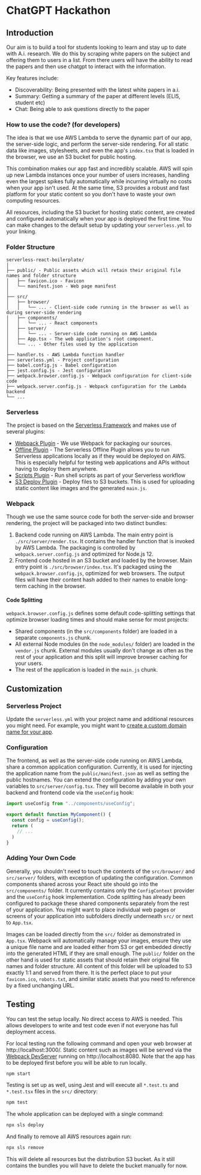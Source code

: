 # ChatGPT Hackathon

## Introduction
Our aim is to build a tool for students looking to learn and stay up to date with A.i. research.
We do this by scraping white papers on the subject and offering them to users in a list.
From there users will have the ability to read the papers and then use chatgpt to interact with the information.

Key features include:
 - Discoverability: Being presented with the latest white papers in a.i.
 - Summary: Getting a summary of the paper at different levels (ELI5, student etc)
 - Chat: Being able to ask questions directly to the paper


### How to use the code? (for developers)

The idea is that we use AWS Lambda to serve the dynamic part of our app, the server-side logic, and perform the server-side rendering. For all static data like images, stylesheets, and even the app's `index.tsx` that is loaded in the browser, we use an S3 bucket for public hosting.

This combination makes our app fast and incredibly scalable. AWS will spin up new Lambda instances once your number of users increases, handling even the largest spikes fully automatically while incurring virtually no costs when your app isn't used. At the same time, S3 provides a robust and fast platform for your static content so you don't have to waste your own computing resources.

All resources, including the S3 bucket for hosting static content, are created and configured automatically when your app is deployed the first time. You can make changes to the default setup by updating your `serverless.yml` to your linking.

### Folder Structure

```
serverless-react-boilerplate/
│
├── public/ - Public assets which will retain their original file names and folder structure
│   ├── favicon.ico - Favicon
│   └── manifest.json - Web page manifest
│
├── src/
│   ├── browser/
│   │   └── ... - Client-side code running in the browser as well as during server-side rendering
│   ├── components/
│   │   └── ... - React components
│   ├── server/
│   │   └── ... - Server-side code running on AWS Lambda
│   ├── App.tsx - The web application's root component.
│   └── ... - Other files used by the application
│
├── handler.ts - AWS Lambda function handler
├── serverless.yml - Project configuration
├── babel.config.js - Babel configuration
├── jest.config.js - Jest configuration
├── webpack.browser.config.js - Webpack configuration for client-side code
├── webpack.server.config.js - Webpack configuration for the Lambda backend
└── ...
```

### Serverless

The project is based on the [Serverless Framework](https://serverless.com) and makes use of several plugins:

- [Webpack Plugin](https://github.com/serverless-heaven/serverless-webpack) - We use Webpack for packaging our sources.
- [Offline Plugin](https://github.com/dherault/serverless-offline) - The Serverless Offline Plugin allows you to run Serverless applications locally as if they would be deployed on AWS. This is especially helpful for testing web applications and APIs without having to deploy them anywhere.
- [Scripts Plugin](https://github.com/mvila/serverless-plugin-scripts#readme) - Run shell scripts as part of your Serverless workflow
- [S3 Deploy Plugin](https://github.com/funkybob/serverless-s3-deploy) - Deploy files to S3 buckets. This is used for uploading static content like images and the generated `main.js`.

### Webpack

Though we use the same source code for both the server-side and browser rendering, the project will be packaged into two distinct bundles:

1. Backend code running on AWS Lambda. The main entry point is `./src/server/render.tsx`. It contains the handler function that is invoked by AWS Lambda. The packaging is controlled by `webpack.server.config.js` and optimized for Node.js 12.
2. Frontend code hosted in an S3 bucket and loaded by the browser. Main entry point is `./src/browser/index.tsx`. It's packaged using the `webpack.browser.config.js`, optimized for web browsers. The output files will have their content hash added to their names to enable long-term caching in the browser.

#### Code Splitting

`webpack.browser.config.js` defines some default code-splitting settings that optimize browser loading times and should make sense for most projects:

- Shared components (in the `src/components` folder) are loaded in a separate `components.js` chunk.
- All external Node modules (in the `node_modules/` folder) are loaded in the `vendor.js` chunk. External modules usually don't change as often as the rest of your application and this split will improve browser caching for your users.
- The rest of the application is loaded in the `main.js` chunk.

## Customization

### Serverless Project

Update the `serverless.yml` with your project name and additional resources you might need. For example, you might want to [create a custom domain name for your app](https://www.serverless.com/plugins/serverless-domain-manager).

### Configuration

The frontend, as well as the server-side code running on AWS Lambda, share a common application configuration. Currently, it is used for injecting the application name from the `public/manifest.json` as well as setting the public hostnames. You can extend the configuration by adding your own variables to `src/server/config.tsx`. They will become available in both your backend and frontend code via the `useConfig` hook:

```js
import useConfig from "../components/useConfig";

export default function MyComponent() {
  const config = useConfig();
  return (
    // ...
  )
}
```

### Adding Your Own Code


Generally, you shouldn't need to touch the contents of the `src/browser/` and `src/server/` folders, with exception of updating the configuration. Common components shared across your React site should go into the `src/components/` folder. It currently contains only the `ConfigContext` provider and the `useConfig` hook implementation. Code splitting has already been configured to package these shared components separately from the rest of your application. You might want to place individual web pages or screens of your application into subfolders directly underneath `src/` or next to `App.tsx`.

Images can be loaded directly from the `src/` folder as demonstrated in `App.tsx`. Webpack will automatically manage your images, ensure they use a unique file name and are loaded either from S3 or get embedded directly into the generated HTML if they are small enough. The `public/` folder on the other hand is used for static assets that should retain their original file names and folder structure. All content of this folder will be uploaded to S3 exactly 1:1 and served from there. It is the perfect place to put your `favicon.ico`, `robots.txt`, and similar static assets that you need to reference by a fixed unchanging URL.




## Testing

You can test the setup locally. No direct access to AWS is needed. This allows developers to write and test code even if not everyone has full deployment access.

For local testing run the following command and open your web browser at http://localhost:3000/. Static content such as images will be served via the [Webpack DevServer](https://webpack.js.org/configuration/dev-server/) running on http://localhost:8080. Note that the app has to be deployed first before you will be able to run locally.

```sh
npm start
```

Testing is set up as well, using Jest and will execute all `*.test.ts` and `*.test.tsx` files in the `src/` directory:

```sh
npm test
```

The whole application can be deployed with a single command:

```sh
npx sls deploy
```

And finally to remove all AWS resources again run:

```sh
npx sls remove
```

This will delete all resources but the distribution S3 bucket. As it still contains the bundles you will have to delete the bucket manually for now.

